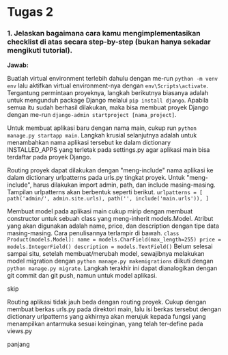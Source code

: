 # Tugas 2

### 1. Jelaskan bagaimana cara kamu mengimplementasikan checklist di atas secara step-by-step (bukan hanya sekadar mengikuti tutorial).

**Jawab:**

Buatlah virtual environment terlebih dahulu dengan me-run `python -m venv env` lalu aktifkan virtual environment-nya dengan `env\Scripts\activate`. Tergantung permintaan proyeknya, langkah berikutnya biasanya adalah untuk mengunduh package Django melalui `pip install django`. Apabila semua itu sudah berhasil dilakukan, maka bisa membuat proyek Django dengan me-run `django-admin startproject [nama_project]`.

Untuk membuat aplikasi baru dengan nama main, cukup run `python manage.py startapp main`. Langkah krusial selanjutnya adalah untuk menambahkan nama aplikasi tersebut ke dalam dictionary INSTALLED_APPS yang terletak pada settings.py agar aplikasi main bisa terdaftar pada proyek Django.

Routing proyek dapat dilakukan dengan "meng-include" nama aplikasi ke dalam dictionary urlpatterns pada urls.py tingkat proyek. Untuk "meng-include", harus dilakukan import admin, path, dan include masing-masing. Tampilan urlpatterns akan berbentuk seperti berikut.
`urlpatterns = [
    path('admin/', admin.site.urls),
    path('', include('main.urls')),
]`

Membuat model pada aplikasi main cukup mirip dengan membuat constructor untuk sebuah class yang meng-inherit models.Model. Atribut yang akan digunakan adalah name, price, dan description dengan tipe data masing-masing. Cara penulisannya terlampir di bawah.
`class Product(models.Model):
  name = models.CharField(max_length=255)
  price = models.IntegerField()
  description = models.TextField()`
Belum selesai sampai situ, setelah membuat/merubah model, sewajibnya melakukan model migration dengan `python manage.py makemigrations` diikuti dengan `python manage.py migrate`. Langkah terakhir ini dapat dianalogikan dengan git commit dan git push, namun untuk model aplikasi.

skip

Routing aplikasi tidak jauh beda dengan routing proyek. Cukup dengan membuat berkas urls.py pada direktori main, lalu isi berkas tersebut dengan dictionary urlpatterns yang akhirnya akan merujuk kepada fungsi yang menampilkan antarmuka sesuai keinginan, yang telah ter-define pada views.py

panjang
